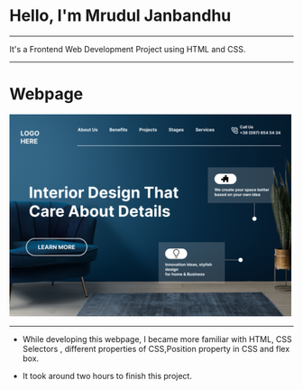 # Hello, I'm Mrudul Janbandhu
- - -
It's a Frontend Web Development Project using HTML and CSS.
- - -

# Webpage



![](10.png)


- - -


- While developing this webpage, I became more familiar with HTML, CSS Selectors , different properties of CSS,Position property in CSS and flex box.

- It took around two hours to finish this project.